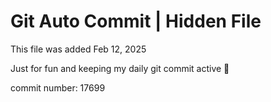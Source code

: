 # Git Auto Commit | Hidden File

This file was added Feb 12, 2025

Just for fun and keeping my daily git commit active 🤪

commit number: 17699
